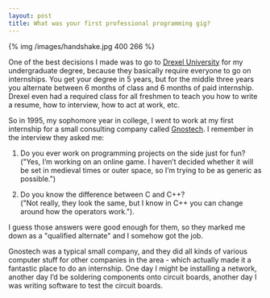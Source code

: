 ```yaml
---
layout: post
title: What was your first professional programming gig?
---
```


{% img /images/handshake.jpg 400 266 %}

One of the best decisions I made was to go to
[Drexel University](http://www.drexel.edu/) for my undergraduate degree,
because they basically require everyone to go on internships. You get your
degree in 5 years, but for the middle three years you alternate between 6
months of class and 6 months of paid internship. Drexel even had a required
class for all freshmen to teach you how to write a resume, how to interview,
how to act at work, etc.

So in 1995, my sophomore year in college, I went to work at my first
internship for a small consulting company called
[Gnostech](http://www.gnostech.com/).
I remember in the interview they asked me:

1. Do you ever work on programming projects on the side just for fun?  
("Yes, I’m working on an online game. I haven’t decided whether it will
be set in medieval times or outer space, so I’m trying to be as generic
as possible.")

2. Do you know the difference between C and C++?  
("Not really, they look the same, but I know in C++ you can change around
how the operators work.").

I guess those answers were good enough for them, so they marked me down as a
"qualified alternate" and I somehow got the job.

Gnostech was a typical small company, and they did all kinds of various
computer stuff for other companies in the area - which actually made it a
fantastic place to do an internship. One day I might be installing a network,
another day I’d be soldering components onto circuit boards, another day I was
writing software to test the circuit boards.
